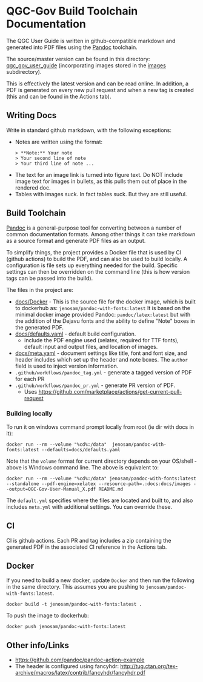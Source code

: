 # QGC-Gov Build Toolchain Documentation

The QGC User Guide is written in github-compatible markdown and generated into PDF files using the [Pandoc](https://pandoc.org/MANUAL.html) toolchain.

The source/master version can be found in this directory: [qgc_gov_user_guide](qgc_gov_user_guide.md) (incorporating images stored in the [images](/images) subdirectory).

This is effectively the latest version and can be read online.
In addition, a PDF is generated on every new pull request and when a new tag is created (this and can be found in the Actions tab).

## Writing Docs

Write in standard github markdown, with the following exceptions:
- Notes are written using the format:
  ```
  > **Note:** Your note
  > Your second line of note
  > Your third line of note ...
  ```
- The text for an image link is turned into figure text.
  Do NOT include image text for images in bullets, as this pulls them out of place in the rendered doc.
- Tables with images suck. In fact tables suck. But they are still useful.

## Build Toolchain

[Pandoc](https://pandoc.org/MANUAL.html) is a general-purpose tool for converting between a number of common documentation formats.
Among other things it can take markdown as a source format and generate PDF files as an output.

To simplify things, the project provides a Docker file that is used by CI (github actions) to build the PDF, and can also be used to build locally.
A configuration is file sets up everything needed for the build.
Specific settings can then be overridden on the command line (this is how version tags can be passed into the build).

The files in the project are:
- [docs/Docker](Docker) - This is the source file for the docker image, which is built to dockerhub as: `jenosam/pandoc-with-fonts:latest`
  It is based on the minimal docker image provided Pandoc: `pandoc/latex:latest` but with the addition of the Dejavu fonts and the ability to define "Note" boxes in the generated PDF.
- [docs/defaults.yaml](default.yaml) - default build configuration.
  - include the PDF engine used (xelatex, required for TTF fonts), default input and output files, and location of images.
- [docs/meta.yaml](meta.yaml) - document settings like title, font and font size, and header includes which set up the header and note boxes.
  The `author` field is used to inject version information.
- `.github/workflows/pandoc_tag.yml` - generate a tagged version of PDF for each PR
- `.github/workflows/pandoc_pr.yml` - generate PR version of PDF.
  - Uses https://github.com/marketplace/actions/get-current-pull-request

### Building locally

To run it on windows command prompt locally from root (ie dir with docs in it):
```
docker run --rm --volume "%cd%:/data"  jenosam/pandoc-with-fonts:latest --defaults=docs/defaults.yaml
```
Note that the `volume` format for current directory depends on your OS/shell - above is Windows command line.
The above is equivalent to:

```
docker run --rm --volume "%cd%:/data" jenosam/pandoc-with-fonts:latest --standalone --pdf-engine=xelatex --resource-path=.:docs:docs/images --output=QGC-Gov-User-Manual_X.pdf README.md
```

The `default.yml` specifies where the files are located and built to, and also includes `meta.yml` with additional settings.
You can override these.


## CI

CI is github actions. Each PR and tag includes a zip containing the generated PDF in the associated CI reference in the Actions tab.


## Docker

If you need to build a new docker, update `Docker` and then run the following in the same directory.
This assumes you are pushing to `jenosam/pandoc-with-fonts:latest`.

```
docker build -t jenosam/pandoc-with-fonts:latest .
```

To push the image to dockerhub\:
```
docker push jenosam/pandoc-with-fonts:latest
```


## Other info/Links

- https://github.com/pandoc/pandoc-action-example
- The header is configured using fancyhdr: http://tug.ctan.org/tex-archive/macros/latex/contrib/fancyhdr/fancyhdr.pdf
